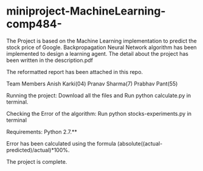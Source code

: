 # miniproject-MachineLearning-comp484-
The Project is based on the Machine Learning implementation to predict the stock price of Google. Backpropagation Neural Network algorithm has been implemented to design a learning agent.
The detail about the project has been written in the description.pdf

The reformatted report has been attached in this repo.

Team Members
Anish Karki(04)
Pranav Sharma(7)
Prabhav Pant(55)

Running the project:
Download all the files and Run python calculate.py in terminal.

Checking the Error of the algorithm:
Run python stocks-experiments.py in terminal

Requirements:
Python 2.7.**

Error has been calculated using the formula (absolute((actual-predicted)/actual)*100%. 

The project is complete.
